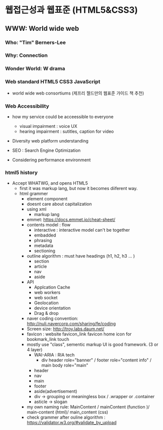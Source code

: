 # 웹접근성과 웹표준 (HTML5&CSS3)

## WWW: World wide web 

### Who: "Tim" Berners-Lee

### Why: Connection

### Wonder World: W drama

### Web standard HTML5 CSS3 JavaScript

- world wide web consortiums (제프리 젤드만의 웹표준 가이드 책 추천)

### Web Accessibility

- how my service could be acceessible to everyone

    - visual impairment : voice UX
    - hearing impairment : sutitles, caption for video

- Diversity web platform understanding

- SEO : Search Engine Optimization

- Considering performance environment

### html5 history

- Accept WHATWG, and opens HTML5
    - first it was markup lang, but now it becomes diiferent way.
    - html grammer
        - element component
        - doesnt care about capitalization
        - using xml
            - markup lang
        - emmet: https://docs.emmet.io/cheat-sheet/
        - contents model : flow 
            - interactive : interactive model can't be together
            - embadded
            - phrasing
            - metadata
            - sectioning
        - outline algorithm : must have headings (h1, h2, h3 ... )
            - section
            - article
            - nav
            - aside
        - API
            - Applcation Cache
            - web workers
            - web socket
            - Geolocation
            - device orientation
            - Drag & drop
        - naver coding convention:  http://nuli.navercorp.com/sharing/fe/coding
        - Screen size: http://troy.labs.daum.net/
        - favicon : 
            website favicon_link favicon <link rel="shortcut icon" href="images/common/webcafe.ico" type="image/x-icon">
            home icon for bookmark_link touch <link rel="apple-touch-icon" href="images/common/webcafe.png">
        - mostly use "class", sementic markup UI is good framework. (3 or 4 layer)
            - WAI-ARIA : RIA tech
                - div header role="banner" / footer role="content info" / main body role="main"
            - header
            - nav 
            - main 
            - footer
            - aside(advertisement) 
            - div -> grouping or meaningless box / .wrapper or .container
            - asticle -> slogan
        - my own naming rule: MainContent / mainContent (function )/ main-content (html)/ main_content (css)
        - check grammer after ouline algorithm : https://validator.w3.org/#validate_by_upload          


           

